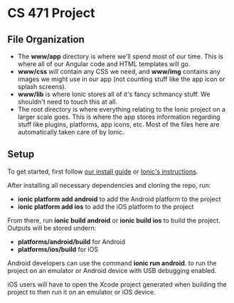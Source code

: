 # CS 471 Project

## File Organization
- The **www/app** directory is where we'll spend most of our time. This is where all of our Angular code and HTML templates will go.
- **www/css** will contain any CSS we need, and **www/img** contains any images we might use in our app (not counting stuff like the app icon or splash screens).
- **www/lib** is where Ionic stores all of it's fancy schmancy stuff. We shouldn't need to touch this at all.
- The root directory is where everything relating to the Ionic project on a larger scale goes. This is where the app stores information regarding stuff like plugins, platforms, app icons, etc. Most of the files here are automatically taken care of by Ionic.

## Setup
To get started, first follow [our install guide](https://docs.google.com/document/d/1PjuJ3a932o-g4IEGrjsTkI5s30GmzY1_wQErD1J8HYM/edit?usp=sharing) or [Ionic's instructions](http://ionicframework.com/docs/guide/installation.html).

After installing all necessary dependencies and cloning the repo, run:

- **ionic platform add android** to add the Android platform to the project
- **ionic platform add ios** to add the iOS platform to the project

From there, run **ionic build android** or **ionic build ios** to build the project. Outputs will be stored undern:
- **platforms/android/build** for Android
- **platforms/ios/build** for iOS

Android developers can use the command **ionic run android**. to run the project on an emulator or Android device with USB debugging enabled.

iOS users will have to open the Xcode project generated when building the project to then run it on an emulator or iOS device.
